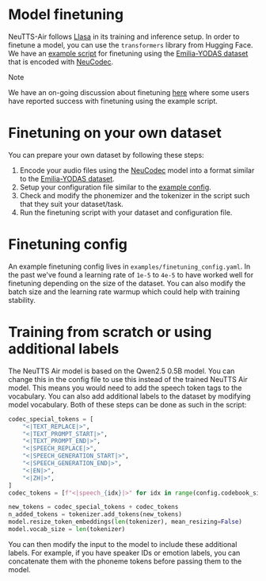 # Model finetuning

NeuTTS-Air follows [Llasa](https://github.com/zhenye234/LLaSA_training) in its training and inference setup. In order to finetune a model, you can use the `transformers` library from Hugging Face. We have an [example script](/examples/finetune.py) for finetuning using the [Emilia-YODAS dataset](https://huggingface.co/datasets/neuphonic/emilia-yodas-english-neucodec) that is encoded with [NeuCodec](https://huggingface.co/neuphonic/neucodec).

> [!NOTE]
> We have an on-going discussion about finetuning [here](https://github.com/neuphonic/neutts-air/issues/7) where some users have reported success with finetuning using the example script.

# Finetuning on your own dataset

You can prepare your own dataset by following these steps:
1. Encode your audio files using the [NeuCodec](https://huggingface.co/neuphonic/neucodec) model into a format similar to the [Emilia-YODAS dataset](https://huggingface.co/datasets/neuphonic/emilia-yodas-english-neucodec).
2. Setup your configuration file similar to the [example config](finetuning_config.yaml).
3. Check and modify the phonemizer and the tokenizer in the script such that they suit your dataset/task.
4. Run the finetuning script with your dataset and configuration file.

# Finetuning config

An example finetuning config lives in `examples/finetuning_config.yaml`. In the past we've found a learning rate of `1e-5` to `4e-5` to have worked well for finetuning depending on the size of the dataset. You can also modify the batch size and the learning rate warmup which could help with training stability.

# Training from scratch or using additional labels

The NeuTTS Air model is based on the Qwen2.5 0.5B model. You can change this in the config file to use this instead of the trained NeuTTS Air model. This means you would need to add the speech token tags to the vocabulary. You can also add additional labels to the dataset by modifying model vocabulary. Both of these steps can be done as such in the script:

```python
codec_special_tokens = [
    "<|TEXT_REPLACE|>",
    "<|TEXT_PROMPT_START|>",
    "<|TEXT_PROMPT_END|>",
    "<|SPEECH_REPLACE|>",
    "<|SPEECH_GENERATION_START|>",
    "<|SPEECH_GENERATION_END|>",
    "<|EN|>",
    "<|ZH|>",
]
codec_tokens = [f"<|speech_{idx}|>" for idx in range(config.codebook_size)]

new_tokens = codec_special_tokens + codec_tokens
n_added_tokens = tokenizer.add_tokens(new_tokens)
model.resize_token_embeddings(len(tokenizer), mean_resizing=False)
model.vocab_size = len(tokenizer)
```

You can then modify the input to the model to include these additional labels. For example, if you have speaker IDs or emotion labels, you can concatenate them with the phoneme tokens before passing them to the model.
